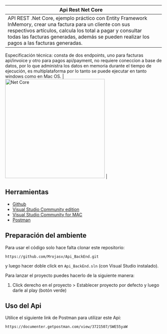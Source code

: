 
| Api Rest Net Core  |  |
| ------------- | ------------- |
| API REST .Net Core, ejemplo práctico con Entity Framework InMemory, crear una factura para un cliente con sus respectivos artículos, calcula los total a pagar y consultar todas las facturas generadas, además se pueden realizar los pagos a las facturas generadas.

Especificación técnica: consta de dos endpoints, uno para facturas api/invoice y otro para pagos api/payment, no requiere coneccion a base de datos, por lo que administra los datos en memoria durante el tiempo de ejecución, es multiplataforma por lo tanto se puede ejecutar en tanto windows como en Mac OS.
 | <a href="https://dotnet.microsoft.com/" target="blank"><img src="https://upload.wikimedia.org/wikipedia/commons/thumb/e/ee/.NET_Core_Logo.svg/490px-.NET_Core_Logo.svg.png" width="320" alt="Net Core" /></a> |

## Herramientas
- [Github](https://github.com/)
- [Visual Studio Community edition](https://www.visualstudio.com/vs/community/)
- [Visual Studio Community for MAC](https://visualstudio.microsoft.com/es/vs/mac/)
- [Postman](https://www.getpostman.com/)

## Preparación del ambiente

Para usar el código solo hace falta clonar este repositorio:

    https://github.com/Mrojasv/Api_BackEnd.git

y luego hacer doble click en `Api_BackEnd.sln` (con Visual Studio instalado).

Para lanzar el proyecto puedes hacerlo de la siguiente manera:

1. Click derecho en el proyecto > Establecer proyecto por defecto y luego darle al play (botón verde)

## Uso del Api

Utilice el siguiente link de Postman para utilizar este Api:

    https://documenter.getpostman.com/view/3721507/SWE55yaW
